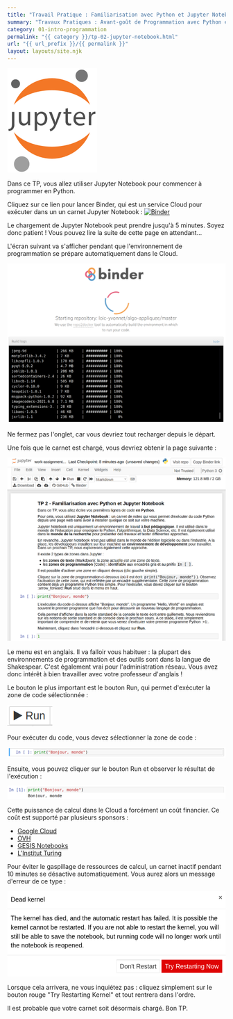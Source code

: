 ```yaml
---
title: "Travail Pratique : Familiarisation avec Python et Jupyter Notebook"
summary: "Travaux Pratiques : Avant-goût de Programmation avec Python et familiarisation avec Jupyter Notebook."
category: 01-intro-programmation
permalink: "{{ category }}/tp-02-jupyter-notebook.html"
url: "{{ url_prefix }}/{{ permalink }}"
layout: layouts/site.njk
---
```


![Jupyter Notebook logo](./assets/207px-Jupyter_logo.svg.png)

Dans ce TP, vous allez utiliser Jupyter Notebook pour commencer à programmer en Python.

Cliquez sur ce lien pour lancer Binder, qui est un service Cloud pour exécuter dans un un carnet Jupyter Notebook : <a href="https://mybinder.org/v2/gh/loic-yvonnet/algo-appliquee/master?filepath=cours%2F01-intro-programmation%2Fwork-assignment-02.ipynb"><img class="inline" src="https://mybinder.org/badge_logo.svg" alt="Binder"></a>

Le chargement de Jupyter Notebook peut prendre jusqu'à 5 minutes. Soyez donc patient ! Vous pouvez lire la suite de cette page en attendant...

L'écran suivant va s'afficher pendant que l'environnement de programmation se prépare automatiquement dans le Cloud.

![Jupyter Notebook logo](./work-assignment-02/assets/01-prepare-binder.png)

Ne fermez pas l'onglet, car vous devriez tout recharger depuis le départ.

Une fois que le carnet est chargé, vous devriez obtenir la page suivante :

![Jupyter Notebook logo](./work-assignment-02/assets/02-notebook.png)

Le menu est en anglais. Il va falloir vous habituer : la plupart des environnements de programmation et des outils sont dans la langue de Shakespear. C'est également vrai pour l'administration réseau. Vous avez donc intérêt à bien travailler avec votre professeur d'anglais !

Le bouton le plus important est le bouton Run, qui permet d'exécuter la zone de code sélectionnée :

![Jupyter Notebook logo](./work-assignment-02/assets/03-run.png)

Pour exécuter du code, vous devez sélectionner la zone de code :

![Jupyter Notebook logo](./work-assignment-02/assets/04-selection.png)

Ensuite, vous pouvez cliquer sur le bouton Run et observer le résultat de l'exécution :

![Jupyter Notebook logo](./work-assignment-02/assets/05-execution.png)

Cette puissance de calcul dans le Cloud a forcément un coût financier. Ce coût est supporté par plusieurs sponsors :
* [Google Cloud](https://cloud.google.com/)
* [OVH](https://www.ovh.com/)
* [GESIS Notebooks](https://notebooks.gesis.org/)
* [L'Institut Turing](https://turing.ac.uk/)

Pour éviter le gaspillage de ressources de calcul, un carnet inactif pendant 10 minutes se désactive automatiquement. Vous aurez alors un message d'erreur de ce type :

![Jupyter Notebook logo](./work-assignment-02/assets/06-dead-kernel.png)

Lorsque cela arrivera, ne vous inquiétez pas : cliquez simplement sur le bouton rouge "Try Restarting Kernel" et tout rentrera dans l'ordre.

Il est probable que votre carnet soit désormais chargé. Bon TP.